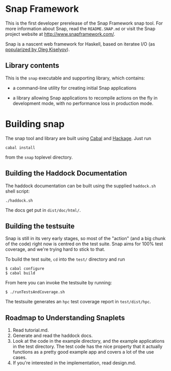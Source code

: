 Snap Framework
==============

This is the first developer prerelease of the Snap Framework snap
tool.  For more information about Snap, read the `README.SNAP.md` or
visit the Snap project website at http://www.snapframework.com/.

Snap is a nascent web framework for Haskell, based on iteratee I/O (as
[popularized by Oleg
Kiselyov](http://okmij.org/ftp/Streams.html#iteratee)).


## Library contents

This is the `snap` executable and supporting library, which contains:

  * a command-line utility for creating initial Snap applications

  * a library allowing Snap applications to recompile actions on the
    fly in development mode, with no performance loss in production
    mode.


Building snap
=============

The snap tool and library are built using
 [Cabal](http://www.haskell.org/cabal/) and
[Hackage](http://hackage.haskell.org/packages/hackage.html). Just run

    cabal install

from the `snap` toplevel directory.


## Building the Haddock Documentation

The haddock documentation can be built using the supplied `haddock.sh` shell
script:

    ./haddock.sh

The docs get put in `dist/doc/html/`.


## Building the testsuite

Snap is still in its very early stages, so most of the "action" (and a big
chunk of the code) right now is centred on the test suite. Snap aims for 100%
test coverage, and we're trying hard to stick to that.

To build the test suite, `cd` into the `test/` directory and run

    $ cabal configure
    $ cabal build

From here you can invoke the testsuite by running:

    $ ./runTestsAndCoverage.sh


The testsuite generates an `hpc` test coverage report in `test/dist/hpc`.


## Roadmap to Understanding Snaplets

1. Read tutorial.md.
2. Generate and read the haddock docs.
3. Look at the code in the example directory, and the example applications in the test directory.  The test code has the nice property that it actually functions as a pretty good example app and covers a lot of the use cases.
4. If you're interested in the implementation, read design.md.
